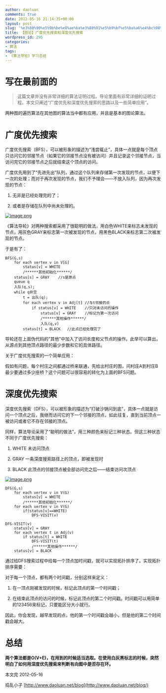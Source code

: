 ```yaml
---
author: daoluan
comments: true
date: 2012-05-16 21:14:35+00:00
layout: post
slug: '%e3%80%90%e5%9b%be%e8%ae%ba%e3%80%91%e5%b9%bf%e5%ba%a6%e4%bc%98%e5%85%88%e6%90%9c%e7%b4%a2%e5%92%8c%e6%b7%b1%e5%ba%a6%e4%bc%98%e5%85%88%e6%90%9c%e7%b4%a2-3'
title: 【图论】广度优先搜索和深度优先搜索
wordpress_id: 295
categories:
- 算法
tags:
- 《算法导轮》学习总结
---
```


# 写在最前面的




> 这篇文章并没有非常详细的算法证明过程。导论里面有非常详细的证明过程。本文只阐述“广度优先和深度优先搜索的思路以及一些简单应用”。


两种图的遍历算法在其他图的算法当中都有应用，并且是基本的图论算法。

<!-- more -->


# 广度优先搜索


广度优先搜索（BFS），可以被形象的描述为“浅尝辄止”，具体一点就是每个顶点只访问它的邻接节点（如果它的邻接节点没有被访问）并且记录这个邻接节点，当访问完它的邻接节点之后就结束这个顶点的访问。

广度优先用到了“先进先出”队列，通过这个队列来存储第一次发现的节点，以便下一次的处理；而对于再次发现的节点，我们不予理会——不放入队列，因为再次发现的节点：



	
  1. 无非是已经处理完的了；

	
  2. 或者是存储在队列中尚未处理的。


[![image.png](http://daoluan.net/blog/wp-content/uploads/2012/05/image.png)](http://daoluan.net/blog/wp-content/uploads/2012/05/image.png)

《算法导轮》对两种搜索都采用了很聪明的做法，用白色WHITE来标志未发现的节点，用灰色GRAY来标志第一次被发现的节点，用黑色BLACK来标志第二次被发现的节点。

于是有了：

    
    BFS(G,s)
    	for each vertex v in V[G]
    		status[v] = WHITE
    		/******其他初始化******/
    	status[s] = GRAY	//s是原点
    	queue q
    	入队(q,s);
    	while q非空
    		t = 出队(q);
    		for each vertex v in Adj[t]	//与t邻接的点
    			if status[v] = WHITE	//只对未访问的操作
    				status[v] = GRAY	//标记为第一次访问
    				/******其他操作******/
    				入队(q,v)
    		status[t] = BLACK	//此点已经处理完了


导轮还在上面伪代码的“其他”中加入了访问长度和父节点的操作。此举可以算出，从源点到其他顶点路径的最少步数和它的具体路径。

关于广度优先搜索的一个简单应用：

假如有问题，每个村庄之间都通过桥来联通，先给出村庄的图，问村庄A到村庄B最少要通过多少座桥？这个问题可以很容易的转化为上面的BFS问题。


# 深度优先搜索


深度优先搜索（DFS），可以被形象的描述为“打破沙锅问到底”，具体一点就是访问一个顶点之后，我继而访问它的下一个邻接的顶点，如此往复，直到当前顶点一被访问或者它不存在邻接的顶点。

同样，算法导论采用了“聪明的做法”，用三种颜色来标记三种状态。但这三种状态不同于广度优先搜索：



	
  1. WHITE 未访问顶点

	
  2. GRAY 一条深度搜索路径上的顶点，即被发现时

	
  3. BLACK 此顶点的邻接顶点被全部访问完之后——结束访问次顶点


[![image.png](http://daoluan.net/blog/wp-content/uploads/2012/05/image1.png)](http://daoluan.net/blog/wp-content/uploads/2012/05/image1.png)

    
    DFS(G,s)
    	for each vertex v in V(G)
    		status[v] = WHITE
    		/******其他初始化******/
    	for each vertex v in V(G)
    		if(status[v]==WHITE)
    			DFS-VISIT(v)
    
    DFS-VISIT(v)
    	status[v] = GRAY
    	for each vertex t in Adj(v)
    		if status[t] = WHITE
    			DFS-VISIT(t)
    			/******其他操作******/
    	status[v] = BLACK


通过给DFS搜索过程中给每一个顶点加时间戳，就可以实现拓扑排序了。实现拓扑排序需要：

对于每一个顶点，都有两个时间戳，分别这样来定义：



	
  1. 在一顶点刚被发现的时候，标记此顶点的第一个时间戳；

	
  2. 在结束此顶点的访问的时候，标记此顶点的第二个时间戳。时间戳可以用简单的123456来标记，只要能区分大小就行。




因此，你会发现，越早发现的点，他的第一个时间戳会越小，但是他的第二个时间戳会越大。




# 总结


**两个算法都是O(V+E)，在用到的时候适当选取。在使用白灰黑标志的时候，突然明白了如何用深度优先搜索来判断有向图中是否存在环。**

本文完 2012-05-16

捣乱小子 [http://www.daoluan.net/blog](http://www.daoluan.net/blog/)
